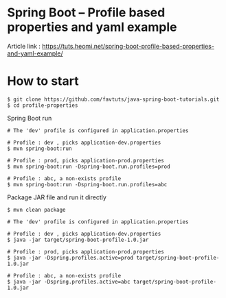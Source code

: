 # Spring Boot – Profile based properties and yaml example

Article link : https://tuts.heomi.net/spring-boot-profile-based-properties-and-yaml-example/

# How to start

```
$ git clone https://github.com/favtuts/java-spring-boot-tutorials.git
$ cd profile-properties
```

Spring Boot run
```
# The 'dev' profile is configured in application.properties

# Profile : dev , picks application-dev.properties
$ mvn spring-boot:run

# Profile : prod, picks application-prod.properties
$ mvn spring-boot:run -Dspring-boot.run.profiles=prod

# Profile : abc, a non-exists profile
$ mvn spring-boot:run -Dspring-boot.run.profiles=abc
```

Package JAR file and run it directly
```
$ mvn clean package

# The 'dev' profile is configured in application.properties

# Profile : dev , picks application-dev.properties 
$ java -jar target/spring-boot-profile-1.0.jar

# Profile : prod, picks application-prod.properties
$ java -jar -Dspring.profiles.active=prod target/spring-boot-profile-1.0.jar

# Profile : abc, a non-exists profile
$ java -jar -Dspring.profiles.active=abc target/spring-boot-profile-1.0.jar
```